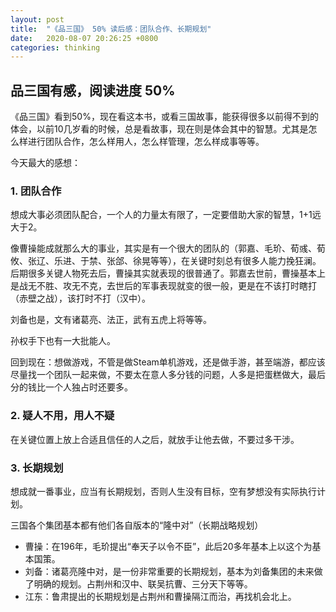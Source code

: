 ```yaml
---
layout: post
title:  "《品三国》 50% 读后感：团队合作、长期规划"
date:   2020-08-07 20:26:25 +0800
categories: thinking
---
```


## 品三国有感，阅读进度 50%

《品三国》看到50%，现在看这本书，或看三国故事，能获得很多以前得不到的体会，以前10几岁看的时候，总是看故事，现在则是体会其中的智慧。尤其是怎么样进行团队合作，怎么样用人，怎么样管理，怎么样成事等等。

今天最大的感想：

### 1. 团队合作

想成大事必须团队配合，一个人的力量太有限了，一定要借助大家的智慧，1+1远大于2。

像曹操能成就那么大的事业，其实是有一个很大的团队的（郭嘉、毛玠、荀彧、荀攸、张辽、乐进、于禁、张郃、徐晃等等），在关键时刻总有很多人能力挽狂澜。后期很多关键人物死去后，曹操其实就表现的很普通了。郭嘉去世前，曹操基本上是战无不胜、攻无不克，去世后的军事表现就变的很一般，更是在不该打时瞎打（赤壁之战），该打时不打（汉中）。

刘备也是，文有诸葛亮、法正，武有五虎上将等等。

孙权手下也有一大批能人。

回到现在：想做游戏，不管是做Steam单机游戏，还是做手游，甚至端游，都应该尽量找一个团队一起来做，不要太在意人多分钱的问题，人多是把蛋糕做大，最后分的钱比一个人独占时还要多。

### 2. 疑人不用，用人不疑

在关键位置上放上合适且信任的人之后，就放手让他去做，不要过多干涉。

### 3. 长期规划

想成就一番事业，应当有长期规划，否则人生没有目标，空有梦想没有实际执行计划。

三国各个集团基本都有他们各自版本的“隆中对”（长期战略规划）

- 曹操：在196年，毛玠提出“奉天子以令不臣”，此后20多年基本上以这个为基本国策。
- 刘备：诸葛亮隆中对，是一份非常重要的长期规划，基本为刘备集团的未来做了明确的规划。占荆州和汉中、联吴抗曹、三分天下等等。
- 江东：鲁肃提出的长期规划是占荆州和曹操隔江而治，再找机会北上。

